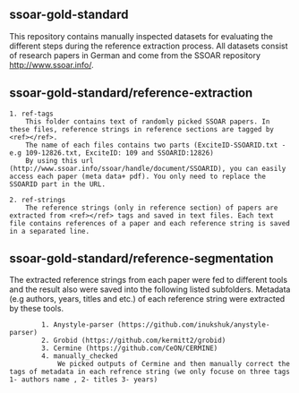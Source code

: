 ## ssoar-gold-standard
This repository contains manually inspected datasets for evaluating the different steps during the reference extraction process. All datasets consist of research papers in German and come from the SSOAR repository http://www.ssoar.info/.


## ssoar-gold-standard/reference-extraction

	1. ref-tags
		This folder contains text of randomly picked SSOAR papers. In these files, reference strings in reference sections are tagged by <ref></ref>.
		The name of each files contains two parts (ExciteID-SSOARID.txt - e.g 109-12826.txt, ExciteID: 109 and SSOARID:12826)
		By using this url (http://www.ssoar.info/ssoar/handle/document/SSOARID), you can easily access each paper (meta data+ pdf). You only need to replace the SSOARID part in the URL.
	
	2. ref-strings
		The reference strings (only in reference section) of papers are extracted from <ref></ref> tags and saved in text files. Each text file contains references of a paper and each reference string is saved in a separated line.

## ssoar-gold-standard/reference-segmentation
The extracted reference strings from each paper were fed to different tools and the result also were saved into the following listed subfolders. 
Metadata (e.g authors, years, titles and etc.) of each reference string were extracted by these tools.
			
			1. Anystyle-parser (https://github.com/inukshuk/anystyle-parser)
			2. Grobid (https://github.com/kermitt2/grobid)
			3. Cermine (https://github.com/CeON/CERMINE)
			4. manually_checked
				We picked outputs of Cermine and then manually correct the tags of metadata in each refrence string (we only focuse on three tags 1- authors name , 2- titles 3- years)
